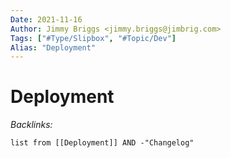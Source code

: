 ```yaml
---
Date: 2021-11-16
Author: Jimmy Briggs <jimmy.briggs@jimbrig.com>
Tags: ["#Type/Slipbox", "#Topic/Dev"]
Alias: "Deployment"
---
```


# Deployment

*Backlinks:*

```dataview
list from [[Deployment]] AND -"Changelog"
```
